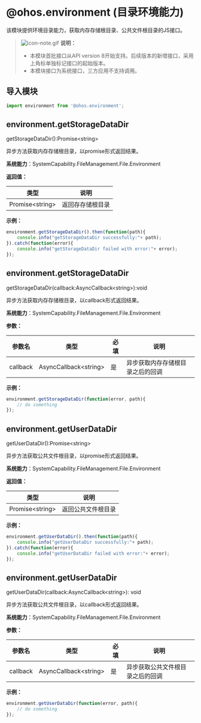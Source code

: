 # @ohos.environment (目录环境能力)

该模块提供环境目录能力，获取内存存储根目录、公共文件根目录的JS接口。

> ![icon-note.gif](public_sys-resources/icon-note.gif) **说明：**
>
> - 本模块首批接口从API version 8开始支持。后续版本的新增接口，采用上角标单独标记接口的起始版本。
> - 本模块接口为系统接口，三方应用不支持调用。

## 导入模块

```js
import environment from '@ohos.environment';
```

## environment.getStorageDataDir

getStorageDataDir():Promise&lt;string&gt;

异步方法获取内存存储根目录，以promise形式返回结果。

**系统能力**：SystemCapability.FileManagement.File.Environment

**返回值：**

| 类型                  | 说明             |
| --------------------- | ---------------- |
| Promise&lt;string&gt; | 返回存存储根目录 |

**示例：**

  ```js
  environment.getStorageDataDir().then(function(path){
      console.info("getStorageDataDir successfully:"+ path);
  }).catch(function(error){
      console.info("getStorageDataDir failed with error:"+ error);
  });
  ```

## environment.getStorageDataDir

getStorageDataDir(callback:AsyncCallback&lt;string&gt;):void

异步方法获取内存存储根目录，以callback形式返回结果。

**系统能力**：SystemCapability.FileManagement.File.Environment

**参数：**

| 参数名   | 类型                        | 必填 | 说明                             |
| -------- | --------------------------- | ---- | -------------------------------- |
| callback | AsyncCallback&lt;string&gt; | 是   | 异步获取内存存储根目录之后的回调 |

**示例：**

  ```js
  environment.getStorageDataDir(function(error, path){
      // do something
  });
  ```

## environment.getUserDataDir

getUserDataDir():Promise&lt;string&gt;

异步方法获取公共文件根目录，以promise形式返回结果。

**系统能力**：SystemCapability.FileManagement.File.Environment

**返回值：**

| 类型                  | 说明               |
| --------------------- | ------------------ |
| Promise&lt;string&gt; | 返回公共文件根目录 |

**示例：**

  ```js
  environment.getUserDataDir().then(function(path){
      console.info("getUserDataDir successfully:"+ path);
  }).catch(function(error){
      console.info("getUserDataDir failed with error:"+ error);
  });
  ```

## environment.getUserDataDir

getUserDataDir(callback:AsyncCallback&lt;string&gt;): void

异步方法获取公共文件根目录，以callback形式返回结果。

**系统能力**：SystemCapability.FileManagement.File.Environment

**参数：**

| 参数名   | 类型                        | 必填 | 说明                             |
| -------- | --------------------------- | ---- | -------------------------------- |
| callback | AsyncCallback&lt;string&gt; | 是   | 异步获取公共文件根目录之后的回调 |

**示例：**

  ```js
  environment.getUserDataDir(function(error, path){
      // do something
  });
  ```

